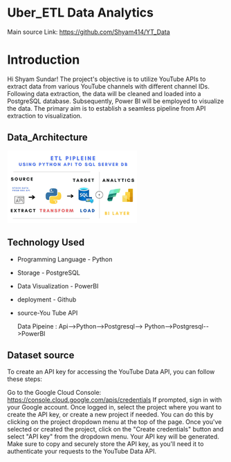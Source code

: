 
# Uber_ETL Data Analytics

Main source Link: https://github.com/Shyam414/YT_Data


# Introduction

Hi Shyam Sundar! The project's objective is to utilize YouTube APIs to extract data from various YouTube channels with different channel IDs. Following data extraction, the data will be cleaned and loaded into a PostgreSQL database. Subsequently, Power BI will be employed to visualize the data. The primary aim is to establish a seamless pipeline from API extraction to visualization.

## Data_Architecture
<img src="img.png">


## Technology Used
- Programming Language - Python
- Storage - PostgreSQL
- Data Visualization - PowerBI
- deployment - Github
- source-You Tube API

  Data Pipeine : Api-->Python-->Postgresql--> Python-->Postgresql-->PowerBI

## Dataset source
To create an API key for accessing the YouTube Data API, you can follow these steps:

Go to the Google Cloud Console: https://console.cloud.google.com/apis/credentials
If prompted, sign in with your Google account.
Once logged in, select the project where you want to create the API key, or create a new project if needed. You can do this by clicking on the project dropdown menu at the top of the page.
Once you've selected or created the project, click on the "Create credentials" button and select "API key" from the dropdown menu.
Your API key will be generated. Make sure to copy and securely store the API key, as you'll need it to authenticate your requests to the YouTube Data API.
